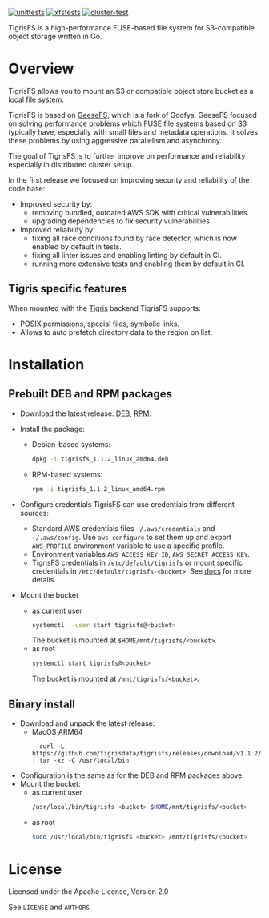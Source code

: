[![unittests](https://github.com/tigrisdata/tigrisfs/actions/workflows/test.yaml/badge.svg)]()
[![xfstests](https://github.com/tigrisdata/tigrisfs/actions/workflows/xfstests.yaml/badge.svg)]()
[![cluster-test](https://github.com/tigrisdata/tigrisfs/actions/workflows/cluster_test.yaml/badge.svg)]()


TigrisFS is a high-performance FUSE-based file system for S3-compatible object storage written in Go.

# Overview

TigrisFS allows you to mount an S3 or compatible object store bucket as a local file system.

TigrisFS is based on [GeeseFS](https://github.com/yandex-cloud/geesefs), which is a fork of Goofys.
GeeseFS focused on solving performance problems which FUSE file systems based on S3 typically have,
especially with small files and metadata operations.
It solves these problems by using aggressive parallelism and asynchrony.

The goal of TigrisFS is to further improve on performance and reliability especially in distributed cluster setup.

In the first release we focused on improving security and reliability of the code base:
 * Improved security by:
   * removing bundled, outdated AWS SDK with critical vulnerabilities.
   * upgrading dependencies to fix security vulnerabilities.
 * Improved reliability by:
   * fixing all race conditions found by race detector, which is now enabled by default in tests.
   * fixing all linter issues and enabling linting by default in CI.
   * running more extensive tests and enabling them by default in CI.

## Tigris specific features

When mounted with the [Tigris](https://www.tigrisdata.com) backend TigrisFS supports:
  * POSIX permissions, special files, symbolic links.
  * Allows to auto prefetch directory data to the region on list.

# Installation

## Prebuilt DEB and RPM packages 

* Download the latest release: [DEB](https://github.com/tigrisdata/tigrisfs/releases/download/v1.1.2/tigrisfs_1.1.2_linux_amd64.deb), [RPM](https://github.com/tigrisdata/tigrisfs/releases/download/v1.1.2/tigrisfs_1.1.2_linux_amd64.rpm).
* Install the package:
  * Debian-based systems:
    ```bash
    dpkg -i tigrisfs_1.1.2_linux_amd64.deb
    ```
  * RPM-based systems:
    ```bash
    rpm -i tigrisfs_1.1.2_linux_amd64.rpm
    ```
* Configure credentials
  TigrisFS can use credentials from different sources:
  * Standard AWS credentials files `~/.aws/credentials` and `~/.aws/config`. Use `aws configure` to set them up and export
    `AWS_PROFILE` environment variable to use a specific profile.
  * Environment variables `AWS_ACCESS_KEY_ID`, `AWS_SECRET_ACCESS_KEY`.
  * TigrisFS credentials in `/etc/default/tigrisfs` or mount specific credentials in `/etc/default/tigrisfs-<bucket>`.
See [docs](https://www.tigrisdata.com/docs/sdks/s3/aws-cli/) for more details.
 
* Mount the bucket
  * as current user
    ```bash
    systemctl --user start tigrisfs@<bucket>
    ```
    The bucket is mounted at `$HOME/mnt/tigrisfs/<bucket>`.
  * as root
    ```bash
    systemctl start tigrisfs@<bucket>
    ```
    The bucket is mounted at `/mnt/tigrisfs/<bucket>`.

## Binary install

* Download and unpack the latest release:
  * MacOS ARM64
    ```
      curl -L https://github.com/tigrisdata/tigrisfs/releases/download/v1.1.2/tigrisfs_1.1.2_darwin_arm64.tar.gz | tar -xz -C /usr/local/bin
    ```
* Configuration is the same as for the DEB and RPM packages above.
* Mount the bucket:
  * as current user
    ```bash
    /usr/local/bin/tigrisfs <bucket> $HOME/mnt/tigrisfs/<bucket>
    ```
  * as root
    ```bash
    sudo /usr/local/bin/tigrisfs <bucket> /mnt/tigrisfs/<bucket>
    ```
 
# License

Licensed under the Apache License, Version 2.0

See `LICENSE` and `AUTHORS`